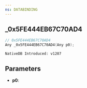 ```yaml
---
ns: DATABINDING
---
```

## _0x5FE444EB67C70AD4

```c
// 0x5FE444EB67C70AD4
Any _0x5FE444EB67C70AD4(Any p0);
```

```
NativeDB Introduced: v1207
```

## Parameters
* **p0**:

